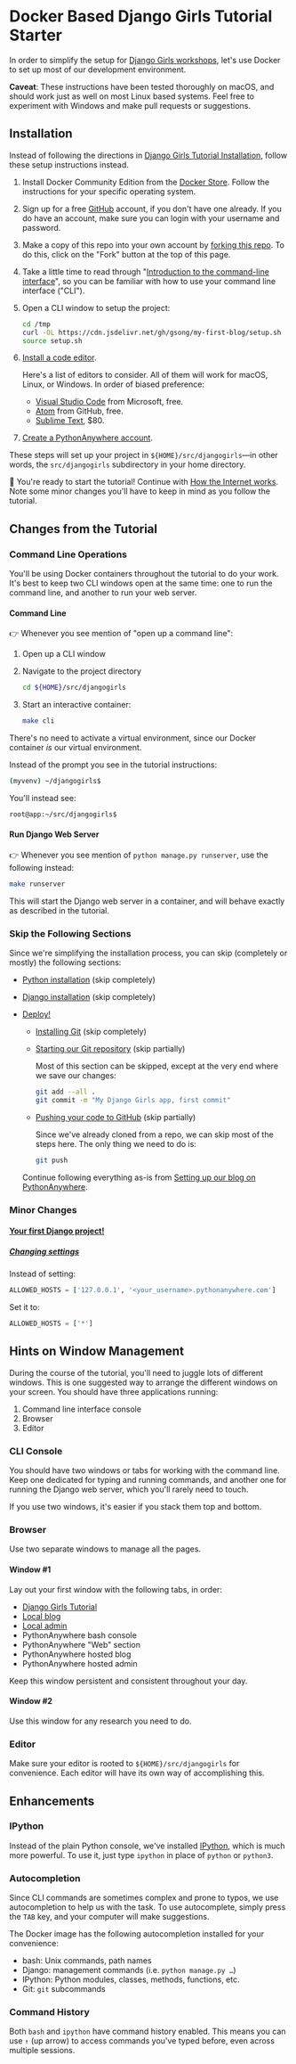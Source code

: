 # Docker Based Django Girls Tutorial Starter

In order to simplify the setup for [Django Girls workshops][tutorial], let's use
Docker to set up most of our development environment.

**Caveat**: These instructions have been tested thoroughly on macOS, and should
work just as well on most Linux based systems. Feel free to experiment with
Windows and make pull requests or suggestions.


## Installation

Instead of following the directions in [Django Girls Tutorial
Installation][installation], follow these setup instructions instead.

1.  Install Docker Community Edition from the [Docker Store][]. Follow the
    instructions for your specific operating system.
1.  Sign up for a free [GitHub][] account, if you don't have one already. If you
    do have an account, make sure you can login with your username and password.
1.  Make a copy of this repo into your own account by [forking this repo][fork].
    To do this, click on the "Fork" button at the top of this page.
1.  Take a little time to read through "[Introduction to the command-line
    interface][cli-intro]", so you can be familiar with how to use your command
    line interface ("CLI").
1.  Open a CLI window to setup the project:
    ```sh
    cd /tmp
    curl -OL https://cdn.jsdelivr.net/gh/gsong/my-first-blog/setup.sh
    source setup.sh
    ```

1.  [Install a code editor][code-editor].

    Here's a list of editors to consider. All of them will work for macOS,
    Linux, or Windows. In order of biased preference:

    * [Visual Studio Code][vsc] from Microsoft, free.
    * [Atom][] from GitHub, free.
    * [Sublime Text][], $80.

1.  [Create a PythonAnywhere account][pa-account].

These steps will set up your project in `${HOME}/src/djangogirls`—in other
words, the `src/djangogirls` subdirectory in your home directory.

🎉 You're ready to start the tutorial! Continue with [How the Internet
works][internet]. Note some minor changes you'll have to keep in mind as you
follow the tutorial.


## Changes from the Tutorial

### Command Line Operations

You'll be using Docker containers throughout the tutorial to do your work. It's
best to keep two CLI windows open at the same time: one to run the command line,
and another to run your web server.

#### Command Line

👉 Whenever you see mention of "open up a command line":

1.  Open up a CLI window
1.  Navigate to the project directory
    ```sh
    cd ${HOME}/src/djangogirls
    ```

1.  Start an interactive container:
    ```sh
    make cli
    ```

There's no need to activate a virtual environment, since our Docker container
*is* our virtual environment.

Instead of the prompt you see in the tutorial instructions:

```sh
(myvenv) ~/djangogirls$
```

You'll instead see:

```sh
root@app:~/src/djangogirls$
```

#### Run Django Web Server

👉 Whenever you see mention of `python manage.py runserver`, use the following
instead:

```sh
make runserver
```

This will start the Django web server in a container, and will behave exactly as
described in the tutorial.

### Skip the Following Sections

Since we're simplifying the installation process, you can skip (completely or
mostly) the following sections:

* [Python installation][] (skip completely)
* [Django installation][] (skip completely)
* [Deploy!][deploy]
    * [Installing Git][deploy-installing-git] (skip completely)
    * [Starting our Git repository][deploy-start-git-repo] (skip partially)

        Most of this section can be skipped, except at the very end where we
        save our changes:

        ```sh
        git add --all .
        git commit -m "My Django Girls app, first commit"
        ```

    * [Pushing your code to GitHub][deploy-push-code] (skip partially)

        Since we've already cloned from a repo, we can skip most of the steps
        here. The only thing we need to do is:

        ```sh
        git push
        ```

    Continue following everything as-is from [Setting up our blog on
    PythonAnywhere][deploy-pythonanywhere].

### Minor Changes

#### [Your first Django project!][first-project]

##### [Changing settings][change-settings]

Instead of setting:

```py
ALLOWED_HOSTS = ['127.0.0.1', '<your_username>.pythonanywhere.com']
```

Set it to:

```py
ALLOWED_HOSTS = ['*']
```


## Hints on Window Management

During the course of the tutorial, you'll need to juggle lots of different
windows. This is one suggested way to arrange the different windows on your
screen. You should have three applications running:

1.  Command line interface console
2.  Browser
3.  Editor

### CLI Console

You should have two windows or tabs for working with the command line. Keep one
dedicated for typing and running commands, and another one for running the
Django web server, which you'll rarely need to touch.

If you use two windows, it's easier if you stack them top and bottom.

### Browser

Use two separate windows to manage all the pages.

#### Window #1

Lay out your first window with the following tabs, in order:

* [Django Girls Tutorial][tutorial]
* [Local blog](http://localhost:8000/)
* [Local admin](http://localhost:8000/admin)
* PythonAnywhere bash console
* PythonAnywhere "Web" section
* PythonAnywhere hosted blog
* PythonAnywhere hosted admin

Keep this window persistent and consistent throughout your day.

#### Window #2

Use this window for any research you need to do.

### Editor

Make sure your editor is rooted to `${HOME}/src/djangogirls` for convenience.
Each editor will have its own way of accomplishing this.


## Enhancements

### IPython

Instead of the plain Python console, we've installed [IPython][], which is much
more powerful. To use it, just type `ipython` in place of `python` or `python3`.

### Autocompletion

Since CLI commands are sometimes complex and prone to typos, we use
autocompletion to help us with the task. To use autocomplete, simply press the
`TAB` key, and your computer will make suggestions.

The Docker image has the following autocompletion installed for your
convenience:

* bash: Unix commands, path names
* Django: management commands (i.e. `python manage.py …`)
* IPython: Python modules, classes, methods, functions, etc.
* Git: `git` subcommands

### Command History

Both `bash` and `ipython` have command history enabled. This means you can use
`↑` (up arrow) to access commands you've typed before, even across multiple
sessions.


[Atom]: https://atom.io
[Django installation]: https://tutorial.djangogirls.org/en/django_installation/
[Docker Store]: https://store.docker.com/search?offering=community&type=edition
[GitHub]: https://github.com
[IPython]: https://ipython.org
[Python installation]: https://tutorial.djangogirls.org/en/python_installation/
[Sublime Text]: https://www.sublimetext.com
[change-settings]: https://tutorial.djangogirls.org/en/django_start_project/#changing-settings
[cli-intro]: https://tutorial.djangogirls.org/en/intro_to_command_line/
[code-editor]: https://tutorial.djangogirls.org/en/installation/#install-a-code-editor
[deploy-installing-git]: https://tutorial.djangogirls.org/en/deploy/#installing-git
[deploy-push-code]: https://tutorial.djangogirls.org/en/deploy/#pushing-your-code-to-github
[deploy-pythonanywhere]: https://tutorial.djangogirls.org/en/deploy/#setting-up-our-blog-on-pythonanywhere
[deploy-start-git-repo]: https://tutorial.djangogirls.org/en/deploy/#starting-our-git-repository
[deploy]: https://tutorial.djangogirls.org/en/deploy/
[first-project]: https://tutorial.djangogirls.org/en/django_start_project/
[fork]: https://github.com/gsong/my-first-blog#fork-destination-box
[installation]: https://tutorial.djangogirls.org/en/installation/
[internet]: https://tutorial.djangogirls.org/en/how_the_internet_works/
[pa-account]: https://tutorial.djangogirls.org/en/installation/#create-a-pythonanywhere-account
[tutorial]: https://tutorial.djangogirls.org/en
[vsc]: https://code.visualstudio.com

